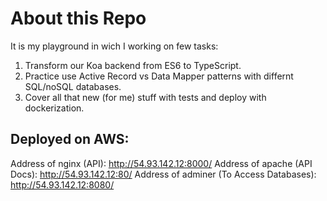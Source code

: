 # About this Repo

It is my playground in wich I working on few tasks:
1. Transform our Koa backend from ES6 to TypeScript.
2. Practice use Active Record vs Data Mapper patterns with differnt SQL/noSQL databases.
3. Cover all that new (for me) stuff with tests and deploy with dockerization.

## Deployed on AWS:

Address of nginx (API): http://54.93.142.12:8000/ 
Address of apache (API Docs): http://54.93.142.12:80/ 
Address of adminer (To Access Databases): http://54.93.142.12:8080/ 





